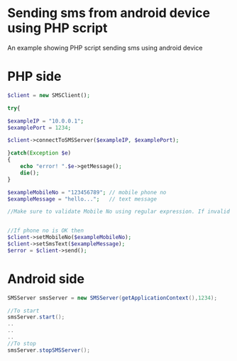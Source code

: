 # Sending sms from android device using PHP script
An example showing PHP script sending sms using android device

# PHP side
```PHP
$client = new SMSClient();

try{

$exampleIP = "10.0.0.1";
$examplePort = 1234;

$client->connectToSMSServer($exampleIP, $examplePort);

}catch(Exception $e)
{
    echo "error! ".$e->getMessage();
    die();
}

$exampleMobileNo = "123456789"; // mobile phone no
$exampleMessage = "hello...";   // text message

//Make sure to validate Mobile No using regular expression. If invalid mobilePhoneNo then do other stuff


//If phone no is OK then 
$client->setMobileNo($exampleMobileNo);
$client->setSmsText($exampleMessage);
$error = $client->send();
```

# Android side
```java
SMSServer smsServer = new SMSServer(getApplicationContext(),1234);

//To start
smsServer.start();
..
..
..
//To stop
smsServer.stopSMSServer();
```
